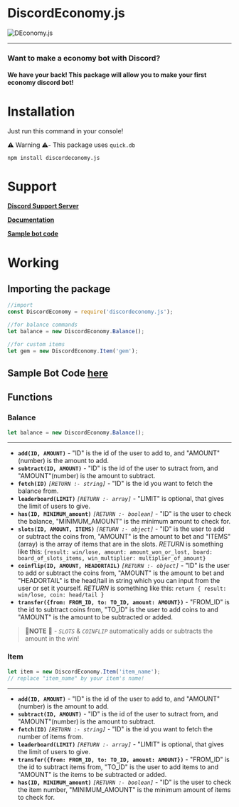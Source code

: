 # DiscordEconomy.js 
![DEconomy.js](https://cdn.discordapp.com/attachments/786838080656113667/786841865630253118/de.js__2_-removebg-preview.png)
***
### Want to make a economy bot with Discord?
#### We have your back! This package will allow you to make your first economy discord bot!
# Installation
Just run this command in your console!

⚠️ Warning ⚠️- This package uses `quick.db`
```
npm install discordeconomy.js
```
# Support
[**Discord Support Server**](https://discord.gg/CtBhXUUvbF)

[**Documentation**](https://github.com/Wildwolf210/discordeconomy.js/blob/main/README.md)

[**Sample bot code**](https://github.com/Wildwolf210/discordeconomy.js/blob/main/sample.js)
# Working
## Importing the package
```js
//import
const DiscordEconomy = require('discordeconomy.js');

//for balance commands
let balance = new DiscordEconomy.Balance();

//for custom items
let gem = new DiscordEconomy.Item('gem');
```
## Sample Bot Code [here](https://github.com/Wildwolf210/discordeconomy.js/blob/main/sample.js)
## Functions
### Balance
```js
let balance = new DiscordEconomy.Balance();
```
---
- **`add(ID, AMOUNT)`** - "ID" is the id of the user to add to, and "AMOUNT"(number) is the amount to add.
- **`subtract(ID, AMOUNT)`** - "ID" is the id of the user to sutract from, and "AMOUNT"(number) is the amount to subtract.
- **`fetch(ID)`** _`[RETURN :- string]`_ - "ID" is the id you want to fetch the balance from.
- **`leaderboard(LIMIT)`** _`[RETURN :- array]`_ - "LIMIT" is optional, that gives the limit of users to give.
- **`has(ID, MINIMUM_amount)`** _`[RETURN :- boolean]`_ - "ID" is the user to check the balance, "MINIMUM_AMOUNT" is the minimum amount to check for.
- **`slots(ID, AMOUNT, ITEMS)`** _`[RETURN :- object]`_ - "ID" is the user to add or subtract the coins from, "AMOUNT" is the amount to bet and "ITEMS"(array) is the array of items that are in the slots. _RETURN_ is something like this: `{result: win/lose, amount: amount_won_or_lost, board: board_of_slots_items, win_multiplier: multiplier_of_amount}`
- **`coinflip(ID, AMOUNT, HEADORTAIL)`** _`[RETURN :- object]`_ - "ID" is the user to add or subtract the coins from, "AMOUNT" is the amount to bet and "HEADORTAIL" is the head/tail in string which you can input from the user or set it yourself. _RETURN_ is something like this: `return { result: win/lose, coin: head/tail }`
- **`transfer({from: FROM_ID, to: TO_ID, amount: AMOUNT})`** - "FROM_ID" is the id to subtract coins from, "TO_ID" is the user to add coins to and "AMOUNT" is the amount to be subtracted or added.
> 📝**NOTE** 📝 - _`SLOTS`_ & _`COINFLIP`_ automatically adds or subtracts the amount in the win!
### Item
```js
let item = new DiscordEconomy.Item('item_name');
// replace "item_name" by your item's name!
```
---
- **`add(ID, AMOUNT)`** - "ID" is the id of the user to add to, and "AMOUNT"(number) is the amount to add.
- **`subtract(ID, AMOUNT)`** - "ID" is the id of the user to sutract from, and "AMOUNT"(number) is the amount to subtract.
- **`fetch(ID)`** _`[RETURN :- string]`_ - "ID" is the id you want to fetch the number of items from.
- **`leaderboard(LIMIT)`** _`[RETURN :- array]`_ - "LIMIT" is optional, that gives the limit of users to give.
- **`transfer({from: FROM_ID, to: TO_ID, amount: AMOUNT})`** - "FROM_ID" is the id to subtract items from, "TO_ID" is the user to add items to and "AMOUNT" is the items to be subtracted or added.
- **`has(ID, MINIMUM_amount)`** _`[RETURN :- boolean]`_ - "ID" is the user to check the item number, "MINIMUM_AMOUNT" is the minimum amount of items to check for.
